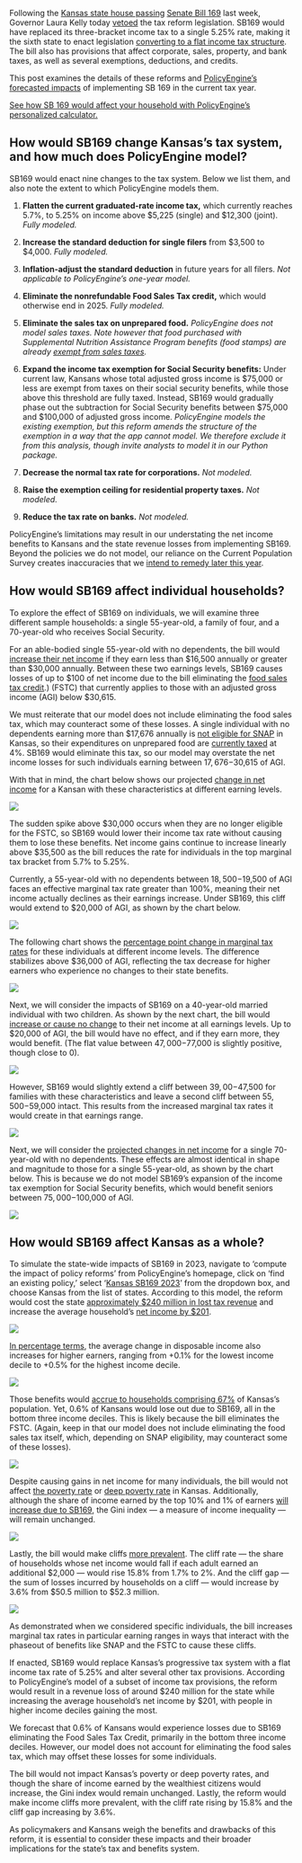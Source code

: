 Following the [Kansas state house passing](https://fastdemocracy.com/bill-search/ks/2023-2024/bills/KSB00009649/) [Senate Bill 169](http://www.kslegislature.org/li/b2023_24/measures/documents/sb169_02_0000.pdf) last week, Governor Laura Kelly today [vetoed](https://www.kcur.org/news/2023-04-24/kansas-governor-vetoes-huge-a-tax-relief-plan-saying-its-flat-tax-favors-the-rich) the tax reform legislation. SB169 would have replaced its three-bracket income tax to a single 5.25% rate, making it the sixth state to enact legislation [converting to a flat income tax structure](https://taxfoundation.org/flat-tax-state-income-tax-reform/). The bill also has provisions that affect corporate, sales, property, and bank taxes, as well as several exemptions, deductions, and credits.

This post examines the details of these reforms and [PolicyEngine’s forecasted impacts](https://policyengine.org/us/policy?focus=policyOutput.netIncome&region=ks&timePeriod=2023&baseline=2&reform=8918) of implementing SB 169 in the current tax year.

[See how SB 169 would affect your household with PolicyEngine’s personalized calculator.](https://policyengine.org/us/household?focus=intro&region=ks&timePeriod=2023&baseline=2&reform=8918)

## How would SB169 change Kansas’s tax system, and how much does PolicyEngine model?

SB169 would enact nine changes to the tax system. Below we list them, and also note the extent to which PolicyEngine models them.

1. **Flatten the current graduated-rate income tax,** which currently reaches 5.7%, to 5.25% on income above $5,225 (single) and $12,300 (joint).
   _Fully modeled._

1. **Increase the standard deduction for single filers** from $3,500 to $4,000.
   _Fully modeled._

1. **Inflation-adjust the standard deduction** in future years for all filers.
   _Not applicable to PolicyEngine’s one-year model._

1. **Eliminate the nonrefundable Food Sales Tax credit,** which would otherwise end in 2025.
   _Fully modeled._

1. **Eliminate the sales tax on unprepared food.** _PolicyEngine does not model sales taxes. Note however that food purchased with Supplemental Nutrition Assistance Program benefits (food stamps) are already [exempt from sales taxes](<https://ask.usda.gov/s/article/Can-sales-tax-be-charged-on-items-I-bought-with-Supplemental-Nutrition-Assistance-Program-benefits#:~:text=Information&text=No%2C%20retailers%20cannot%20charge%20sales,Assistance%20Program%20(SNAP)%20benefits.>)._

1. **Expand the income tax exemption for Social Security benefits:** Under current law, Kansans whose total adjusted gross income is $75,000 or less are exempt from taxes on their social security benefits, while those above this threshold are fully taxed. Instead, SB169 would gradually phase out the subtraction for Social Security benefits between $75,000 and $100,000 of adjusted gross income.
   _PolicyEngine models the existing exemption, but this reform amends the structure of the exemption in a way that the app cannot model. We therefore exclude it from this analysis, though invite analysts to model it in our Python package._

1. **Decrease the normal tax rate for corporations.** _Not modeled._

1. **Raise the exemption ceiling for residential property taxes.** _Not modeled._

1. **Reduce the tax rate on banks.** _Not modeled._

PolicyEngine’s limitations may result in our understating the net income benefits to Kansans and the state revenue losses from implementing SB169. Beyond the policies we do not model, our reliance on the Current Population Survey creates inaccuracies that we [intend to remedy later this year](https://policyengine.org/us/blog/2022-12-28-enhancing-the-current-population-survey-for-policy-analysis).

## How would SB169 affect individual households?

To explore the effect of SB169 on individuals, we will examine three different sample households: a single 55-year-old, a family of four, and a 70-year-old who receives Social Security.

For an able-bodied single 55-year-old with no dependents, the bill would [increase their net income](https://policyengine.org/us/household?focus=householdOutput.earnings&region=ks&timePeriod=2023&baseline=2&reform=8918&household=30049) if they earn less than $16,500 annually or greater than $30,000 annually. Between these two earnings levels, SB169 causes losses of up to $100 of net income due to the bill eliminating the [food sales tax credit](https://www.kansas.gov/kdor/webfile/help/modal-food-sales-credit-details.html#:~:text=The%20amount%20of%20credit%20is,exemption%20for%20Head%20of%20Household).) (FSTC) that currently applies to those with an adjusted gross income (AGI) below $30,615.

We must reiterate that our model does not include eliminating the food sales tax, which may counteract some of these losses. A single individual with no dependents earning more than $17,676 annually is [not eligible for SNAP](https://content.dcf.ks.gov/EES/KEESM/Appendix/F-2_FA_Standards.pdf) in Kansas, so their expenditures on unprepared food are [currently taxed](https://www.ksrevenue.gov/pub1223.html) at 4%. SB169 would eliminate this tax, so our model may overstate the net income losses for such individuals earning between $17,676-$30,615 of AGI.

With that in mind, the chart below shows our projected [change in net income](https://policyengine.org/us/household?focus=householdOutput.earnings&region=ks&timePeriod=2023&baseline=2&reform=8918&household=30049) for a Kansan with these characteristics at different earning levels.

![](https://cdn-images-1.medium.com/max/2000/1*zs4irO8pZV0D55TycVH9Qw.png)

The sudden spike above $30,000 occurs when they are no longer eligible for the FSTC, so SB169 would lower their income tax rate without causing them to lose these benefits. Net income gains continue to increase linearly above $35,500 as the bill reduces the rate for individuals in the top marginal tax bracket from 5.7% to 5.25%.

Currently, a 55-year-old with no dependents between $18,500-$19,500 of AGI faces an effective marginal tax rate greater than 100%, meaning their net income actually declines as their earnings increase. Under SB169, this cliff would extend to $20,000 of AGI, as shown by the chart below.

![](https://cdn-images-1.medium.com/max/2000/1*qd_RP_kweLSuNuyKTCEoDw.png)

The following chart shows the [percentage point change in marginal tax rates](https://policyengine.org/us/household?focus=householdOutput.mtr&region=ks&timePeriod=2023&baseline=2&reform=8918&household=30049) for these individuals at different income levels. The difference stabilizes above $36,000 of AGI, reflecting the tax decrease for higher earners who experience no changes to their state benefits.

![](https://cdn-images-1.medium.com/max/2000/1*gNvnldVmUxMrndZqNToFag.png)

Next, we will consider the impacts of SB169 on a 40-year-old married individual with two children. As shown by the next chart, the bill would [increase or cause no change](https://policyengine.org/us/household?focus=householdOutput.earnings&region=ks&timePeriod=2023&baseline=2&reform=8918&household=30065) to their net income at all earnings levels. Up to $20,000 of AGI, the bill would have no effect, and if they earn more, they would benefit. (The flat value between $47,000-$77,000 is slightly positive, though close to 0).

![](https://cdn-images-1.medium.com/max/2000/1*sqd7AEEDFippG852CY5UWA.png)

However, SB169 would slightly extend a cliff between $39,00-$47,500 for families with these characteristics and leave a second cliff between $55,500-$59,000 intact. This results from the increased marginal tax rates it would create in that earnings range.

![](https://cdn-images-1.medium.com/max/2000/1*4ur6n5R3osxEQzMQEvX7Gw.png)

Next, we will consider the [projected changes in net income](https://policyengine.org/us/household?focus=householdOutput.earnings&region=ks&timePeriod=2023&baseline=2&reform=8918&household=30070) for a single 70-year-old with no dependents. These effects are almost identical in shape and magnitude to those for a single 55-year-old, as shown by the chart below. This is because we do not model SB169’s expansion of the income tax exemption for Social Security benefits, which would benefit seniors between $75,000-$100,000 of AGI.

![](https://cdn-images-1.medium.com/max/2000/1*FCRNnAdNG9MScT9JbFl8wQ.png)

## How would SB169 affect Kansas as a whole?

To simulate the state-wide impacts of SB169 in 2023, navigate to ‘compute the impact of policy reforms’ from PolicyEngine’s homepage, click on ‘find an existing policy,’ select ‘[Kansas SB169 2023](https://policyengine.org/us/policy?focus=gov&region=ks&timePeriod=2023&baseline=2&reform=8918)’ from the dropdown box, and choose Kansas from the list of states. According to this model, the reform would cost the state [approximately $240 million in lost tax revenue](https://policyengine.org/us/policy?focus=policyOutput.netIncome&region=ks&timePeriod=2023&baseline=2&reform=8918) and increase the average household’s [net income by $201](https://policyengine.org/us/policy?focus=policyOutput.decileAverageImpact&region=ks&timePeriod=2023&baseline=2&reform=8918).

![](https://cdn-images-1.medium.com/max/2000/1*QztrXJyJb8iTD3FFKs2-dQ.png)

[In percentage terms](https://policyengine.org/us/policy?focus=policyOutput.decileRelativeImpact&region=ks&timePeriod=2023&baseline=2&reform=8918), the average change in disposable income also increases for higher earners, ranging from +0.1% for the lowest income decile to +0.5% for the highest income decile.

![](https://cdn-images-1.medium.com/max/2000/1*NzJrJ3JSoAOpWG0kKQ5Gqw.png)

Those benefits would [accrue to households comprising 67%](https://policyengine.org/us/policy?focus=policyOutput.intraDecileImpact&region=ks&timePeriod=2023&baseline=2&reform=8918) of Kansas’s population. Yet, 0.6% of Kansans would lose out due to SB169, all in the bottom three income deciles. This is likely because the bill eliminates the FSTC. (Again, keep in that our model does not include eliminating the food sales tax itself, which, depending on SNAP eligibility, may counteract some of these losses).

![](https://cdn-images-1.medium.com/max/2000/1*kfhRjwqmheqozjEzJXtwbg.png)

Despite causing gains in net income for many individuals, the bill would not affect [the poverty rate](https://policyengine.org/us/policy?focus=policyOutput.povertyImpact&region=ks&timePeriod=2023&baseline=2&reform=8918) or [deep poverty rate](https://policyengine.org/us/policy?focus=policyOutput.deepPovertyImpact&region=ks&timePeriod=2023&baseline=2&reform=8918) in Kansas. Additionally, although the share of income earned by the top 10% and 1% of earners [will increase due to SB169](https://policyengine.org/us/policy?focus=policyOutput.inequalityImpact&reform=8918&region=ks&timePeriod=2023&baseline=2), the Gini index — a measure of income inequality — will remain unchanged.

![](https://cdn-images-1.medium.com/max/2000/1*d5H7vilV23Ha9r3I-0Yk-w.png)

Lastly, the bill would make cliffs [more prevalent](https://policyengine.org/us/policy?focus=policyOutput.cliffImpact&reform=8918&region=ks&timePeriod=2023&baseline=2). The cliff rate — the share of households whose net income would fall if each adult earned an additional $2,000 — would rise 15.8% from 1.7% to 2%. And the cliff gap — the sum of losses incurred by households on a cliff — would increase by 3.6% from $50.5 million to $52.3 million.

![](https://cdn-images-1.medium.com/max/2000/1*ECyeIZGQEBxzqkylYLWxGQ.png)

As demonstrated when we considered specific individuals, the bill increases marginal tax rates in particular earning ranges in ways that interact with the phaseout of benefits like SNAP and the FSTC to cause these cliffs.

If enacted, SB169 would replace Kansas’s progressive tax system with a flat income tax rate of 5.25% and alter several other tax provisions. According to PolicyEngine’s model of a subset of income tax provisions, the reform would result in a revenue loss of around $240 million for the state while increasing the average household’s net income by $201, with people in higher income deciles gaining the most.

We forecast that 0.6% of Kansans would experience losses due to SB169 eliminating the Food Sales Tax Credit, primarily in the bottom three income deciles. However, our model does not account for eliminating the food sales tax, which may offset these losses for some individuals.

The bill would not impact Kansas’s poverty or deep poverty rates, and though the share of income earned by the wealthiest citizens would increase, the Gini index would remain unchanged. Lastly, the reform would make income cliffs more prevalent, with the cliff rate rising by 15.8% and the cliff gap increasing by 3.6%.

As policymakers and Kansans weigh the benefits and drawbacks of this reform, it is essential to consider these impacts and their broader implications for the state’s tax and benefits system.
